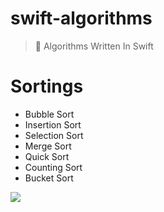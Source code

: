 # swift-algorithms

> 🧠 Algorithms Written In Swift

# Sortings

  - Bubble Sort
  - Insertion Sort
  - Selection Sort
  - Merge Sort
  - Quick Sort
  - Counting Sort
  - Bucket Sort

![](https://github.com/trilliwon/swift-algorithms/blob/master/assets/ex_toc.png?raw=true)


